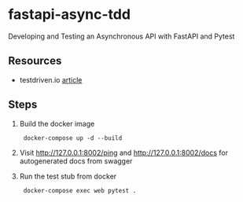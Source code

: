 # fastapi-async-tdd
Developing and Testing an Asynchronous API with FastAPI and Pytest

## Resources

- testdriven.io [article](https://testdriven.io/blog/fastapi-crud/)

## Steps

1. Build the docker image

        docker-compose up -d --build

2.  Visit http://127.0.0.1:8002/ping and http://127.0.0.1:8002/docs for autogenerated docs from swagger

3. Run the test stub from docker


        docker-compose exec web pytest .
